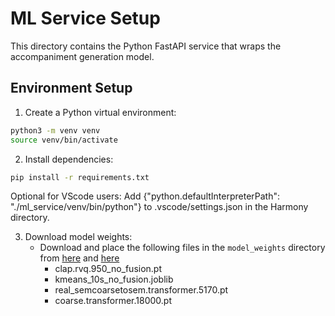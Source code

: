 # ML Service Setup

This directory contains the Python FastAPI service that wraps the accompaniment generation model.

## Environment Setup

1. Create a Python virtual environment:
```bash
python3 -m venv venv
source venv/bin/activate  
```

2. Install dependencies:
```bash
pip install -r requirements.txt
```
Optional for VScode users:
 Add {"python.defaultInterpreterPath": "./ml_service/venv/bin/python"} to .vscode/settings.json in the Harmony directory.

3. Download model weights:
   - Download and place the following files in the `model_weights` directory from [here](https://drive.google.com/drive/u/0/folders/1347glwEc-6XWulfU7NGrFrYTvTnjeVJE) and [here](https://drive.google.com/drive/folders/1D6ZR5S6M5yoNXaJm35U2s-Rh6YofHrpQ)
     - clap.rvq.950_no_fusion.pt
     - kmeans_10s_no_fusion.joblib
     - real_semcoarsetosem.transformer.5170.pt
     - coarse.transformer.18000.pt

